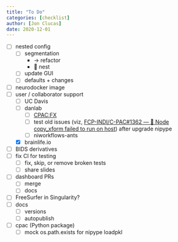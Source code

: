 ```yaml
---
title: "To Do"
categories: [checklist]
author: [Jon Clucas]
date: 2020-12-01
---
```

- [ ] nested config
    - [ ] segmentation
       - → refactor
       - :construction: nest
    - [ ] update GUI
    - [ ] defaults + changes
- [ ] neurodocker image
- [ ] user / collaborator support
    - [ ] UC Davis
    - [ ] danlab
       - [ ] [CPAC:FX](https://shnizzedy.github.io/lab-notebook/projects/c-pac-on-habanero)
       - [ ] test old issues (viz, [FCP-INDI/C-PAC#1362 — 🐛 Node copy_xform failed to run on host](https://github.com/FCP-INDI/C-PAC/issues/1362)) after upgrade nipype
       - [ ] niworkflows-ants
    - [x] brainlife.io
- [ ] BIDS derivatives
- [ ] fix CI for testing
   - [ ] fix, skip, or remove broken tests
   - [ ] share slides
- [ ] dashboard PRs
   - [ ] merge
   - [ ] docs
- [ ] FreeSurfer in Singularity?
- [ ] docs
   - [ ] versions
   - [ ] autopublish
- [ ] cpac (Python package)
   - [ ] mock os.path.exists for nipype loadpkl